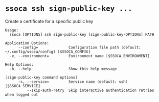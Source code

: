 # `ssoca ssh sign-public-key ...`

Create a certificate for a specific public key

    Usage:
      ssoca [OPTIONS] ssh sign-public-key [sign-public-key-OPTIONS] PATH
    
    Application Options:
          --config=              Configuration file path (default: ~/.config/ssoca/config) [$SSOCA_CONFIG]
      -e, --environment=         Environment name [$SSOCA_ENVIRONMENT]
    
    Help Options:
      -h, --help                 Show this help message
    
    [sign-public-key command options]
          -s, --service=         Service name (default: ssh) [$SSOCA_SERVICE]
              --skip-auth-retry  Skip interactive authentication retries when logged out
    
